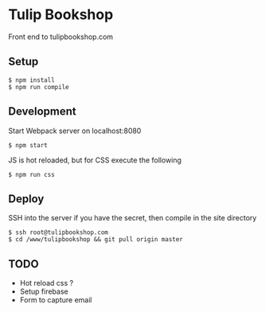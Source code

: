 # Tulip Bookshop
Front end to tulipbookshop.com

## Setup

```
$ npm install
$ npm run compile
```

## Development

Start Webpack server on localhost:8080
```
$ npm start
```
JS is hot reloaded, but for CSS execute the following
```
$ npm run css
```

## Deploy

SSH into the server if you have the secret, then compile in the site directory
```
$ ssh root@tulipbookshop.com
$ cd /www/tulipbookshop && git pull origin master
```

## TODO

* Hot reload css ?
* Setup firebase
* Form to capture email
